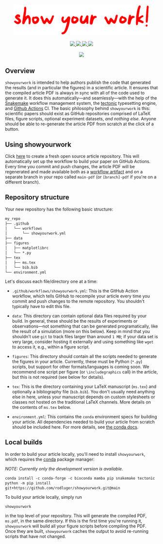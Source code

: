 <p align="center">
  <img width = "450" src="./showyourwork.png" alt="showyourwork"/>
  <br>
  <br>
  <a href="https://github.com/rodluger/showyourwork/actions/workflows/test_dispatch.yml">
    <img src="https://github.com/rodluger/showyourwork/actions/workflows/test_dispatch.yml/badge.svg"/>
  </a>
  <a href="https://github.com/rodluger/showyourwork/actions/workflows/test_receive.yml">
    <img src="https://github.com/rodluger/showyourwork/actions/workflows/test_receive.yml/badge.svg"/>
  </a>
  <a href="https://github.com/rodluger/showyourwork-example">
    <img src="https://img.shields.io/static/v1?label=example&message=repo&color=blue"/>
  </a>
  <a href="https://github.com/rodluger/showyourwork-example/raw/main-pdf/ms.pdf">
    <img src="https://img.shields.io/static/v1?label=example&message=pdf&color=blue"/>
  </a>
  <!--
  <br>
  <br>
  <a href="https://github.com/rodluger/showyourwork-template/generate">
    <img src="https://img.shields.io/badge/-▶▶▶▶▶-white?&style=for-the-badge"/>
    <img src="https://img.shields.io/badge/-get%20started%20with%20showyourwork-brightgreen?&style=for-the-badge"/>
    <img src="https://img.shields.io/badge/-◀◀◀◀◀-white?&style=for-the-badge"/>
  </a>
  -->
  <br>
  <br>
  <a href="#">
    <img src="https://img.shields.io/badge/-under%20active%20development-red?&style=for-the-badge"/>
  </a>
</p>




## Overview

`showyourwork` is intended to help authors publish the code that generated the results (and in particular the figures) in a scientific article. It ensures that the compiled article PDF is always in sync with all of the code used to generate it. It does this automatically—and seamlessly—with the help of the [Snakemake](https://snakemake.readthedocs.io) workflow management system, the [tectonic](https://tectonic-typesetting.github.io) typesetting engine, and [Github Actions](https://github.com/features/actions) CI.
The basic philosophy behind `showyourwork` is this: scientific papers should exist as GitHub repositories comprised of LaTeX files, figure scripts, optional experiment datasets, _and nothing else_. Anyone should be able to re-generate the article PDF from scratch at the click of a button.

## Using showyourwork

Click [here](https://github.com/rodluger/showyourwork-template/generate) to create a fresh open source article repository. This will automatically set up the workflow to build your paper on GitHub Actions. Every time you commit and push changes, the article PDF will be regenerated and made available both as a [workflow artifact](https://docs.github.com/en/actions/managing-workflow-runs/downloading-workflow-artifacts) and on a separate branch in your repo called `main-pdf` (or `[branch]-pdf` if you're on a different branch).

## Repository structure

Your new repository has the following basic structure:

```
my_repo
├── .github
│   └── workflows
│       └── showyourwork.yml
├── data
├── figures
│   ├── matplotlibrc
│   └── *.py
├── tex
│   ├── ms.tex
│   └── bib.bib
└── environment.yml
```

Let's discuss each file/directory one at a time:

- `.github/workflows/showyourwork.yml`: This is the GitHub Action workflow, which tells GitHub to recompile your article every time you commit and push changes to the remote repository. You shouldn't typically have to edit this file.

- `data`: This directory can contain optional data files required by your build. In general, these should be the results of experiments or observations—not something that can be generated programatically, like the result of a simulation (more on this below). Keep in mind that you shouldn't use `git` to track files larger than around `1 MB`; if your data set is very large, consider hosting it externally and using something like `wget` to access it, e.g., within a figure script.

- `figures`: This directory should contain all the scripts needed to generate the figures in your article. Currently, these must be Python (`*.py`) scripts, but support for other formats/languages is coming soon. We recommend one script per figure (or `\includegraphics` call) in the article, but this is not required (see below for details).

- `tex`: This is the directory containing your LaTeX manuscript (`ms.tex`) and optionally a bibliography file (`bib.bib`). You don't usually need anything else in here, unless your manuscript depends on custom stylesheets or classes not hosted on the traditional LaTeX channels. More details on the contents of `ms.tex` below.

- `environment.yml`: This contains the `conda` environment specs for building your article. All dependencies needed to build your article from scratch should be included here. For more details, see [the conda docs](https://conda.io/projects/conda/en/latest/user-guide/tasks/manage-environments.html#create-env-file-manually).

## Local builds

In order to build your article locally, you'll need to install `showyourwork`,
which requires the [conda](https://www.anaconda.com/products/individual) package manager:

_NOTE: Currently only the development version is available._

```
conda install -c conda-forge -c bioconda mamba pip snakemake tectonic
python -m pip install git+https://github.com/rodluger/showyourwork.git@main
```

To build your article locally, simply run

```bash
showyourwork
```

in the top level of your repository. This will generate the compiled PDF, `ms.pdf`, in the same directory. If this is the first time you're running it, `showyourwork` will build all your figure scripts before compiling the PDF. Once they are built, `showyourwork` caches the output to avoid re-running scripts that have not changed.
